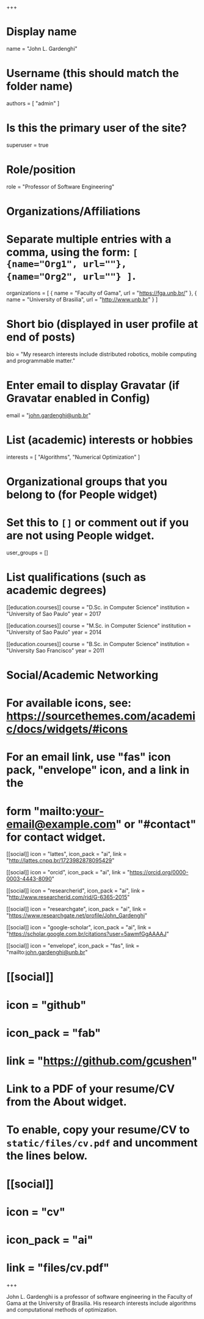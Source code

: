 +++
# Display name
name = "John L. Gardenghi"

# Username (this should match the folder name)
authors = [ "admin" ]

# Is this the primary user of the site?
superuser = true

# Role/position
role = "Professor of Software Engineering"

# Organizations/Affiliations
#   Separate multiple entries with a comma, using the form: `[ {name="Org1", url=""}, {name="Org2", url=""} ]`.
organizations = [ { name = "Faculty of Gama", url = "https://fga.unb.br/" }, { name = "University of Brasilia", url = "http://www.unb.br" } ]

# Short bio (displayed in user profile at end of posts)
bio = "My research interests include distributed robotics, mobile computing and programmable matter."

# Enter email to display Gravatar (if Gravatar enabled in Config)
email = "john.gardenghi@unb.br"

# List (academic) interests or hobbies
interests = [
  "Algorithms",
  "Numerical Optimization"
]

# Organizational groups that you belong to (for People widget)
#   Set this to `[]` or comment out if you are not using People widget.
user_groups = []

# List qualifications (such as academic degrees)
[[education.courses]]
  course = "D.Sc. in Computer Science"
  institution = "University of Sao Paulo"
  year = 2017

[[education.courses]]
  course = "M.Sc. in Computer Science"
  institution = "University of Sao Paulo"
  year = 2014

[[education.courses]]
  course = "B.Sc. in Computer Science"
  institution = "University Sao Francisco"
  year = 2011

# Social/Academic Networking
# For available icons, see: https://sourcethemes.com/academic/docs/widgets/#icons
#   For an email link, use "fas" icon pack, "envelope" icon, and a link in the
#   form "mailto:your-email@example.com" or "#contact" for contact widget.

[[social]]
  icon = "lattes",
  icon_pack = "ai",
  link = "http://lattes.cnpq.br/1723982878095429"

[[social]]
  icon = "orcid",
  icon_pack = "ai",
  link = "https://orcid.org/0000-0003-4443-8090"

[[social]]
  icon = "researcherid",
  icon_pack = "ai",
  link = "http://www.researcherid.com/rid/G-6365-2015"

[[social]]
  icon = "researchgate",
  icon_pack = "ai",
  link = "https://www.researchgate.net/profile/John_Gardenghi"


[[social]]
  icon = "google-scholar",
  icon_pack = "ai",
  link = "https://scholar.google.com.br/citations?user=5awmfGgAAAAJ"

[[social]]
  icon = "envelope",
  icon_pack = "fas",
  link = "mailto:john.gardenghi@unb.br"

# [[social]]
#   icon = "github"
#   icon_pack = "fab"
#   link = "https://github.com/gcushen"

# Link to a PDF of your resume/CV from the About widget.
# To enable, copy your resume/CV to `static/files/cv.pdf` and uncomment the lines below.
# [[social]]
#   icon = "cv"
#   icon_pack = "ai"
#   link = "files/cv.pdf"

+++

John L. Gardenghi is a professor of software engineering in the
Faculty of Gama at the University of Brasilia. His research interests
include algorithms and computational methods of optimization.
